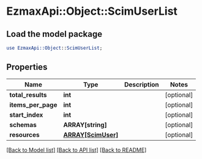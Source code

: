 # EzmaxApi::Object::ScimUserList

## Load the model package
```perl
use EzmaxApi::Object::ScimUserList;
```

## Properties
Name | Type | Description | Notes
------------ | ------------- | ------------- | -------------
**total_results** | **int** |  | [optional] 
**items_per_page** | **int** |  | [optional] 
**start_index** | **int** |  | [optional] 
**schemas** | **ARRAY[string]** |  | [optional] 
**resources** | [**ARRAY[ScimUser]**](ScimUser.md) |  | [optional] 

[[Back to Model list]](../README.md#documentation-for-models) [[Back to API list]](../README.md#documentation-for-api-endpoints) [[Back to README]](../README.md)


